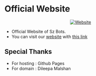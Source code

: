 # Official Website

<div align="center">
<a href="https://www.szbots.tech/"><img src="https://user-images.githubusercontent.com/87059430/138085351-f3966373-4bfe-4e03-8f96-3dc9983d4625.png" alt="Website"></a>
</div>

- Official Website of Sz Bots.
- You can visit our [website](https://www.szbots.tech/) with [this link](https://www.szbots.tech/)

## Special Thanks
- For hosting : Github Pages
- For domain  : Dileepa Malshan
